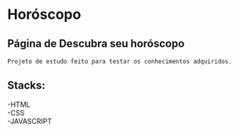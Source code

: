 # Horóscopo

## Página de Descubra seu horóscopo

    Projeto de estudo feito para testar os conhecimentos adquiridos.

## Stacks:

-HTML
<br>
-CSS
<br>
-JAVASCRIPT